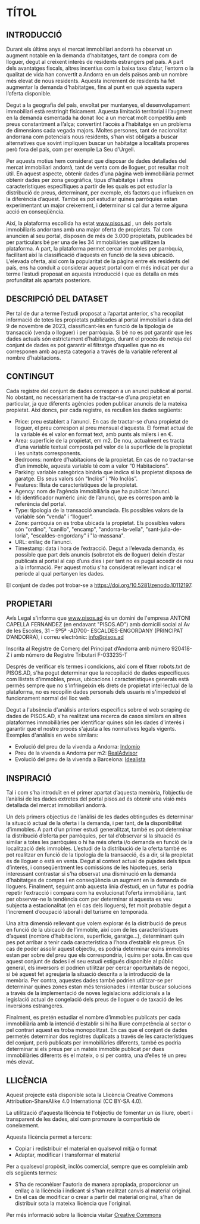 # TÍTOL

## INTRODUCCIÓ
Durant els últims anys el mercat immobiliari andorrà ha observat un augment notable en la demanda d’habitatges, tant de compra com de lloguer, degut al creixent interès de residents estrangers pel país. A part dels avantatges fiscals, altres incentius com la baixa taxa d’atur, l’entorn o la qualitat de vida han convertit a Andorra en un dels països amb un nombre més elevat de nous residents. Aquesta increment de residents ha fet augmentar la demanda d’habitatges, fins al punt en què aquesta supera l’oferta disponible. 

Degut a la geografia del país, envoltat per muntanyes, el desenvolupament immobiliari està restringit físicament. Aquesta limitació territorial i l’augment en la demanda esmentada ha donat lloc a un mercat molt competitiu amb preus constantment a l’alça; convertint l’accés a l’habitatge en un problema de dimensions cada vegada majors. Moltes persones, tant de nacionalitat andorrana com potencials nous residents, s’han vist obligats a buscar alternatives que sovint impliquen buscar un habitatge a localitats properes però fora del país, com per exemple La Seu d’Urgell. 

Per aquests motius hem considerat que disposar de dades detallades del mercat immobiliari andorrà, tant de venta com de lloguer, pot resultar molt útil. En aquest aspecte, obtenir dades d’una pàgina web immobiliària permet obtenir dades per zona geogràfica, tipus d'habitatge i altres característiques específiques a partir de les quals es pot estudiar la distribució de preus, determinant, per exemple, els factors que influeixen en la diferència d’aquest. També es pot estudiar quines parròquies estan experimentant un major creixement, i determinar si cal dur a terme alguna acció en conseqüència. 

Així, la plataforma escollida ha estat www.pisos.ad , un dels portals immobiliaris andorrans amb una major oferta de propietats. Tal com anuncien al seu portal, disposen de més de 3.000 propietats, publicades bé per particulars bé per una de les 34 immobiliàries que utilitzen la plataforma.  A part, la plataforma permet cercar immobles per parròquia, facilitant així la classificació d’aquests en funció de la seva ubicació. L’elevada oferta, així com la popularitat de la pàgina entre els residents del país, ens ha conduit a considerar aquest portal com el més indicat per dur a terme l’estudi proposat en aquesta introducció i que es detalla en més profunditat als apartats posteriors. 


## DESCRIPCIÓ DEL DATASET

Per tal de dur a terme l’estudi proposat a l’apartat anterior, s’ha recopilat informació de totes les propietats publicades al portal immobiliari a data del 9 de novembre de 2023, classificant-les en funció de la tipologia de transacció (venda o lloguer) i per parròquia. Si bé no es pot garantir que les dades actuals són estrictament d’habitatges, durant el procés de neteja del conjunt de dades es pot garantir el filtratge d’aquelles que no es corresponen amb aquesta categoria a través de la variable referent al nombre d’habitacions. 

## CONTINGUT

Cada registre del conjunt de dades correspon a un anunci publicat al portal. No obstant, no necessàriament ha de tractar-se d’una propietat en particular, ja que diferents agències poden publicar anuncis de la mateixa propietat. Així doncs, per cada registre, es recullen les dades següents:

*	Price: preu establert a l’anunci. En cas de tractar-se d’una propietat de lloguer, el preu correspon al preu mensual d’aquesta. El format actual de la variable és el valor en format text, amb punts als milers i en €. 
*	Area: superfície de la propietat, em m2. De nou, actualment es tracta d’una variable textual composta pel valor de la superfície de la propietat i les unitats corresponents. 
*	Bedrooms: nombre d’habitacions de la propietat. En cas de no tractar-se d’un immoble, aquesta variable té com a valor “0 Habitacions”. 
*	Parking: variable categòrica binària que indica si la propietat disposa de garatge. Els seus valors són “Inclòs” i “No Inclòs”. 
*	Features: llista de característiques de la propietat.
*	Agency: nom de l’agència immobiliària que ha publicat l’anunci. 
*	Id: identificador numèric únic de l’anunci, que es correspon amb la referència del portal. 
*	Type: tipologia de la transacció anunciada. Els possibles valors de la variable són “venda” i “lloguer”. 
*	Zone: parròquia on es troba ubicada la propietat. Els possibles valors són "ordino",  "canillo", "encamp", "andorra-la-vella", "sant-julia-de-loria", "escaldes-engordany" i  "la-massana". 
*	URL: enllaç de l’anunci.
*	Timestamp: data i hora de l’extracció. Degut a l’elevada demanda, és possible que part dels anuncis (sobretot els de lloguer) deixin d’estar publicats al portal al cap d’uns dies i per tant no es pugui accedir de nou a la informació. Per aquest motiu s’ha considerat rellevant indicar el període al qual pertanyen les dades. 

El conjunt de dades pot trobar-se a https://doi.org/10.5281/zenodo.10112197. 

## PROPIETARI

Avís Legal s'informa que www.pisos.ad és un domini de l'empresa ANTONI CAPELLA FERNANDEZ (en endavant "PISOS.AD") amb domicili social al Av de les Escoles, 31 – 5º5ª -AD700- ESCALDES-ENGORDANY (PRINCIPAT D’ANDORRA), i correu
electrònic: info@pisos.ad

Inscrita al Registre de Comerç del Principat d’Andorra amb número 920418-Z i amb número de Registre Tributari F-033235-T

Després de verificar els termes i condicions, així com el fitxer robots.txt de PISOS.AD, s'ha pogut determinar que la recopilació de dades específiques com llistats d'immobles, preus, ubicacions i característiques generals està permès sempre que no s'infringeixin els drets de propietat intel·lectual de la plataforma, no es recopilin dades personals dels usuaris ni s'impedeixi el funcionament normal del lloc web. 

Degut a l'absència d'anàlisis anteriors específics sobre el web scraping de dades de PISOS.AD, s'ha realitzat una recerca de casos similars en altres plataformes immobiliàries per identificar quines són les dades d'interés i garantir que el nostre procés s'ajusta a les normatives legals vigents. Exemples d'anàlisis en webs similars:
* Evolució del preu de la vivenda a Andorra: [Indomio](https://www.indomio.es/mercado-inmobiliario/andorra/)
* Preu de la vivenda a Andorra per m2: [RealAdvisor](https://realadvisor.es/es/precios-viviendas/44500-andorra)
* Evolució del preu de la vivenda a Barcelona: [Idealista](https://www.idealista.com/sala-de-prensa/informes-precio-vivienda/venta/cataluna/barcelona-provincia/barcelona/)

## INSPIRACIÓ

Tal i com s’ha introduït en el primer apartat d’aquesta memòria, l’objectiu de l’anàlisi de les dades extretes del portal pisos.ad és obtenir una visió més detallada del mercat immobiliari andorrà. 

Un dels primers objectius de l’anàlisi de les dades obtingudes és determinar la situació actual de la oferta i la demanda, i per tant, de la disponibilitat d’immobles. A part d’un primer estudi generalitzat, també es pot determinar la distribució d’oferta per parròquies, per tal d’observar si la situació és similar a totes les parròquies o hi ha més oferta i/o demanda en funció de la localització dels immobles. L’estudi de la distribució de la oferta també es pot realitzar en funció de la tipologia de la transacció, és a dir, si la propietat és de lloguer o està en venta. Degut al context actual de pujades dels tipus d’interès, i conseqüentment les comissions de les hipoteques, seria interessant contrastar si s’ha observat una disminució en la demanda d’habitatges de compra i en conseqüència un augment en la demanda de lloguers.  Finalment, seguint amb aquesta línia d’estudi, en un futur es podria repetir l’extracció i compara com ha evolucionat l’oferta immobiliària, tant per observar-ne la tendència com per determinar si aquesta es veu subjecta a estacionalitat (en el cas dels lloguers), fet molt probable degut a l’increment d’ocupació laboral i del turisme en temporada. 

Una altra dimensió rellevant que volem explorar és la distribució de preus en funció de la ubicació de l’immoble, així com de les característiques d’aquest (nombre d’habitacions, superfície, garatge...), determinant quin pes pot arribar a tenir cada característica a l’hora d’establir els preus. En cas de poder assolir aquest objectiu, es podria determinar quins immobles estan per sobre del preu que els correspondria, i quins per sota. En cas que aquest conjunt de dades i el seu estudi estigués disponible al públic general, els inversors el podrien utilitzar per cercar oportunitats de negoci, si bé aquest fet agreujaria la situació descrita a la introducció de la memòria. Per contra, aquestes dades també podrien utilitzar-se per determinar quines zones estan més tensionades i intentar buscar solucions a través de la implementació de noves legislacions addicionals a la legislació actual de congelació dels preus de lloguer o de taxació de les inversions estrangeres. 

Finalment, es pretén estudiar el nombre d’immobles publicats per cada immobiliària amb la intenció d’establir si hi ha lliure competència al sector o pel contrari aquest es troba monopolitzat. En cas que el conjunt de dades permetés determinar dos registres duplicats a través de les característiques del conjunt, però publicats per immobiliàries diferents, també es podria determinar si els preus per un mateix immoble publicat per dues immobiliàries diferents és el mateix, o si per contra, una d’elles té un preu més elevat. 


## LLICÈNCIA
Aquest projecte està disponible sota la Llicència Creative Commons Attribution-ShareAlike 4.0 International (CC BY-SA 4.0). 

La utilització d'aquesta llicència té l'objectiu de fomentar un ús lliure, obert i transparent de les dades, així com promoure la compartició de coneixement.

Aquesta llicència permet a tercers:

* Copiar i redistribuir el material en qualsevol mitjà o format
* Adaptar, modificar i transformar el material

Per a qualsevol propòsit, inclòs comercial, sempre que es compleixin amb els següents termes:

* S'ha de reconèixer l'autoria de manera apropiada, proporcionar un enllaç a la llicència i indicant si s'han realitzat canvis al material original.
* En el cas de modificar o crear a partir del material original, s'han de distribuir sota la mateixa llicència que l'original.

Per més informació sobre la llicència visitar [Creative Commons](https://creativecommons.org/licenses/by-sa/4.0/deed.es)

